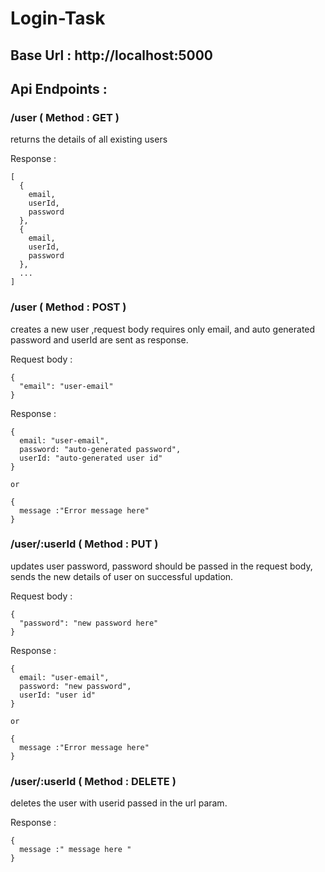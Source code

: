 # Login-Task

## Base Url : http://localhost:5000

## Api Endpoints :

### /user ( Method : GET )
returns the details of all existing users

Response :
```
[
  {
    email,
    userId,
    password
  },
  {
    email,
    userId,
    password
  },
  ...
]
```


### /user ( Method : POST )
creates a new user ,request body requires only email, and auto generated password and userId are sent as response.

Request body :
```
{
  "email": "user-email"
}
```

Response :
```
{
  email: "user-email",
  password: "auto-generated password",
  userId: "auto-generated user id"
}

or 

{
  message :"Error message here"
}
```

### /user/:userId ( Method : PUT )
updates user password, password should be passed in the request body, sends the new details of user on successful updation.

Request body :
```
{
  "password": "new password here"
}
```

Response :
```
{
  email: "user-email",
  password: "new password",
  userId: "user id"
}

or 

{
  message :"Error message here"
}
```


### /user/:userId ( Method : DELETE )
deletes the user with userid passed in the url param.

Response :
```
{
  message :" message here "
}

```
